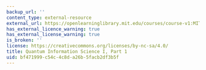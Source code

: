 ```yaml
---
backup_url: ''
content_type: external-resource
external_url: https://openlearninglibrary.mit.edu/courses/course-v1:MITx+8.370.1x+1T2018/about
has_external_licence_warning: true
has_external_license_warning: true
is_broken: ''
license: https://creativecommons.org/licenses/by-nc-sa/4.0/
title: Quantum Information Science I, Part 1
uid: bf471999-c54c-4c8d-a26b-5facb2df3b5f
---
```

